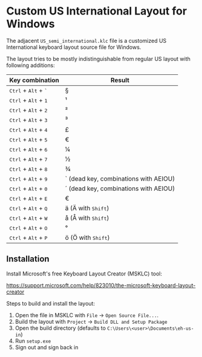 # Custom US International Layout for Windows

The adjacent `US_semi_international.klc` file is a customized US International
keyboard layout source file for Windows.

The layout tries to be mostly indistinguishable from regular US layout with
following additions:

Key combination | Result
----------------|-------
<kbd>Ctrl</kbd> + <kbd>Alt</kbd> + <kbd>`</kbd> | §
<kbd>Ctrl</kbd> + <kbd>Alt</kbd> + <kbd>1</kbd> | ¹
<kbd>Ctrl</kbd> + <kbd>Alt</kbd> + <kbd>2</kbd> | ²
<kbd>Ctrl</kbd> + <kbd>Alt</kbd> + <kbd>3</kbd> | ³
<kbd>Ctrl</kbd> + <kbd>Alt</kbd> + <kbd>4</kbd> | £
<kbd>Ctrl</kbd> + <kbd>Alt</kbd> + <kbd>5</kbd> | €
<kbd>Ctrl</kbd> + <kbd>Alt</kbd> + <kbd>6</kbd> | ¼
<kbd>Ctrl</kbd> + <kbd>Alt</kbd> + <kbd>7</kbd> | ½
<kbd>Ctrl</kbd> + <kbd>Alt</kbd> + <kbd>8</kbd> | ¾
<kbd>Ctrl</kbd> + <kbd>Alt</kbd> + <kbd>9</kbd> | ` (dead key, combinations with AEIOU)
<kbd>Ctrl</kbd> + <kbd>Alt</kbd> + <kbd>0</kbd> | ´ (dead key, combinations with AEIOU)
<kbd>Ctrl</kbd> + <kbd>Alt</kbd> + <kbd>E</kbd> | €
<kbd>Ctrl</kbd> + <kbd>Alt</kbd> + <kbd>Q</kbd> | ä (Ä with <kbd>Shift</kbd>)
<kbd>Ctrl</kbd> + <kbd>Alt</kbd> + <kbd>W</kbd> | å (Å with <kbd>Shift</kbd>)
<kbd>Ctrl</kbd> + <kbd>Alt</kbd> + <kbd>O</kbd> | °
<kbd>Ctrl</kbd> + <kbd>Alt</kbd> + <kbd>P</kbd> | ö (Ö with <kbd>Shift</kbd>)


## Installation

Install Microsoft's free Keyboard Layout Creator (MSKLC) tool:

https://support.microsoft.com/help/823010/the-microsoft-keyboard-layout-creator

Steps to build and install the layout:

1. Open the file in MSKLC with `File` -> `Open Source File...`.
2. Build the layout with `Project` -> `Build DLL and Setup Package`
3. Open the build directory (defaults to `C:\Users\<user>\Documents\eh-us-in`)
4. Run `setup.exe`
5. Sign out and sign back in
